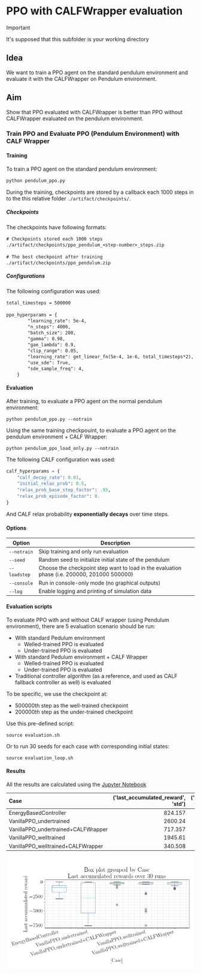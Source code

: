 # PPO with CALFWrapper evaluation

> [!IMPORTANT]  
> It's supposed that this subfolder is your working directory

## Idea
We want to train a PPO agent on the standard pendulum environment and evaluate it with the CALFWrapper on Pendulum environment.

## Aim
Show that PPO evaluated with CALFWrapper is better than PPO without CALFWrapper evaluated on the pendulum environment.

### Train PPO and Evaluate PPO (Pendulum Environment) with CALF Wrapper

#### Training

To train a PPO agent on the standard pendulum environment:

```bash
python pendulum_ppo.py
```

During the training, checkpoints are stored by a callback each 1000 steps in to the this relative folder `./artifact/checkpoints/`.

##### Checkpoints

The checkpoints have following formats:
```
# Checkpoints stored each 1000 steps
./artifact/checkpoints/ppo_pendulum_<step-number>_steps.zip 

# The best checkpoint after training
./artifact/checkpoints/ppo_pendulum.zip 
```

##### Configurations

The following configuration was used:

```
total_timesteps = 500000

ppo_hyperparams = {
        "learning_rate": 5e-4,
        "n_steps": 4000,
        "batch_size": 200,
        "gamma": 0.98,
        "gae_lambda": 0.9,
        "clip_range": 0.05,
        "learning_rate": get_linear_fn(5e-4, 1e-6, total_timesteps*2),
        "use_sde": True,
        "sde_sample_freq": 4,
    }
```

#### Evaluation
After training, to evaluate a PPO agent on the normal pendulum environment:

```shell
python pendulum_ppo.py --notrain
```

Using the same training checkpouint, to evaluate a PPO agent on the pendulum environment + CALF Wrapper:

```shell
python pendulum_ppo_load_only.py --notrain
```

The following CALF configuration was used:
```python
calf_hyperparams = {
    "calf_decay_rate": 0.01,
    "initial_relax_prob": 0.5,
    "relax_prob_base_step_factor": .95,
    "relax_prob_episode_factor": 0.
}
```

And CALF relax probability **exponentially decays** over time steps.

#### Options

Option | Description |
| ----- |  ----- |
| `--notrain` | Skip training and only run evaluation |
| `--seed` | Random seed to initialize initial state of the pendulum |
| `--loadstep` | Choose the checkpoint step want to load in the evaluation phase (i.e. 200000, 201000 500000) |
| `--console` | Run in console-only mode (no graphical outputs) |
| `--log` | Enable logging and printing of simulation data |

#### Evaluation scripts
To evaluate PPO with and without CALF wrapper (using Pendulum environment), there are 5 evaluation scenario should be run:
- With standard Pedulum environment
  - Welled-trained PPO is evaluated
  - Under-trained PPO is evaluated
- With standard Pedulum environment + CALF Wrapper
  - Welled-trained PPO is evaluated 
  - Under-trained PPO is evaluated
- Traditional controller algorithm (as a reference, and used as CALF fallback controller as well) is evaluated

To be specific, we use the checkpoint at:
- 500000th step as the well-trained checkpoint
- 200000th step as the under-trained checkpoint
  
Use this pre-defined script:
```shell
source evaluation.sh
```
Or to run 30 seeds for each case with corresponding initial states:
```shell
source evaluation_loop.sh
```

#### Results
All the results are calculated using the [Jupyter Notebook](./analysis/ppo_pendulum_calf_wrapper_eval/analysis.ipynb) 

| Case                                |   ('last_accumulated_reward', 'std') |   ('last_accumulated_reward', 'var') |   ('last_accumulated_reward', 'min') |   ('last_accumulated_reward', 'mean') |   ('last_accumulated_reward', 'median') |   ('last_accumulated_reward', 'max') |
|:------------------------------------|-------------------------------------:|-------------------------------------:|-------------------------------------:|--------------------------------------:|----------------------------------------:|-------------------------------------:|
| EnergyBasedController               |                              824.157 |                     679234           |                             -2935.31 |                             -1167.03  |                                -996.113 |                           -7.14436   |
| VanillaPPO_undertrained             |                             2600.24  |                          6.76126e+06 |                             -7583.16 |                             -2925.43  |                               -2754.4   |                          -13.2409    |
| VanillaPPO_undertrained+CALFWrapper |                              717.357 |                     514601           |                             -3967.2  |                              -368.948 |                                -194.519 |                           -7.2526    |
| VanillaPPO_welltrained              |                             1945.61  |                          3.78538e+06 |                             -7545.64 |                             -1020.94  |                                -146.102 |                           -0.0943505 |
| VanillaPPO_welltrained+CALFWrapper  |                              340.508 |                     115946           |                             -1249.81 |                              -308.321 |                                -134.906 |                           -6.92786   |

![Box plot](../../gfx/boxplot.png)
